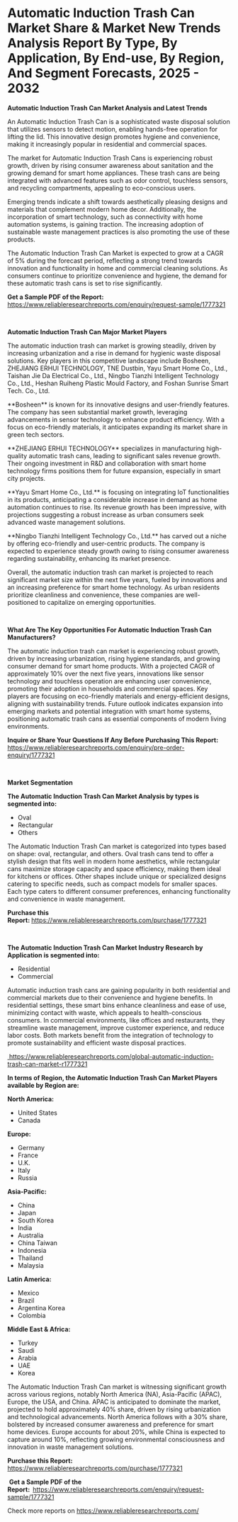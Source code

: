 <p><h1>Automatic Induction Trash Can Market Share & Market New Trends Analysis Report By Type, By Application, By End-use, By Region, And Segment Forecasts, 2025 - 2032</h1></p><p><strong>Automatic Induction Trash Can Market Analysis and Latest Trends</strong></p>
<p><p>An Automatic Induction Trash Can is a sophisticated waste disposal solution that utilizes sensors to detect motion, enabling hands-free operation for lifting the lid. This innovative design promotes hygiene and convenience, making it increasingly popular in residential and commercial spaces. </p><p>The market for Automatic Induction Trash Cans is experiencing robust growth, driven by rising consumer awareness about sanitation and the growing demand for smart home appliances. These trash cans are being integrated with advanced features such as odor control, touchless sensors, and recycling compartments, appealing to eco-conscious users. </p><p>Emerging trends indicate a shift towards aesthetically pleasing designs and materials that complement modern home decor. Additionally, the incorporation of smart technology, such as connectivity with home automation systems, is gaining traction. The increasing adoption of sustainable waste management practices is also promoting the use of these products. </p><p>The Automatic Induction Trash Can Market is expected to grow at a CAGR of 5% during the forecast period, reflecting a strong trend towards innovation and functionality in home and commercial cleaning solutions. As consumers continue to prioritize convenience and hygiene, the demand for these automatic trash cans is set to rise significantly.</p></p>
<p><strong>Get a Sample PDF of the Report:&nbsp;</strong> <a href="https://www.reliableresearchreports.com/enquiry/request-sample/1777321?utm_campaign=2202&utm_medium=2&utm_source=Github&utm_content=ia&utm_term=05042025&utm_id=automatic-induction-trash-can">https://www.reliableresearchreports.com/enquiry/request-sample/1777321</a></p>
<p>&nbsp;</p>
<p><strong>Automatic Induction Trash Can Major Market Players</strong></p>
<p><p>The automatic induction trash can market is growing steadily, driven by increasing urbanization and a rise in demand for hygienic waste disposal solutions. Key players in this competitive landscape include Bosheen, ZHEJIANG ERHUI TECHNOLOGY, TNE Dustbin, Yayu Smart Home Co., Ltd., Taishan Jie Da Electrical Co., Ltd., Ningbo Tianzhi Intelligent Technology Co., Ltd., Heshan Ruiheng Plastic Mould Factory, and Foshan Sunrise Smart Tech. Co., Ltd.</p><p>**Bosheen** is known for its innovative designs and user-friendly features. The company has seen substantial market growth, leveraging advancements in sensor technology to enhance product efficiency. With a focus on eco-friendly materials, it anticipates expanding its market share in green tech sectors.</p><p>**ZHEJIANG ERHUI TECHNOLOGY** specializes in manufacturing high-quality automatic trash cans, leading to significant sales revenue growth. Their ongoing investment in R&D and collaboration with smart home technology firms positions them for future expansion, especially in smart city projects.</p><p>**Yayu Smart Home Co., Ltd.** is focusing on integrating IoT functionalities in its products, anticipating a considerable increase in demand as home automation continues to rise. Its revenue growth has been impressive, with projections suggesting a robust increase as urban consumers seek advanced waste management solutions.</p><p>**Ningbo Tianzhi Intelligent Technology Co., Ltd.** has carved out a niche by offering eco-friendly and user-centric products. The company is expected to experience steady growth owing to rising consumer awareness regarding sustainability, enhancing its market presence.</p><p>Overall, the automatic induction trash can market is projected to reach significant market size within the next five years, fueled by innovations and an increasing preference for smart home technology. As urban residents prioritize cleanliness and convenience, these companies are well-positioned to capitalize on emerging opportunities.</p></p>
<p>&nbsp;</p>
<p><strong>What Are The Key Opportunities For Automatic Induction Trash Can Manufacturers?</strong></p>
<p><p>The automatic induction trash can market is experiencing robust growth, driven by increasing urbanization, rising hygiene standards, and growing consumer demand for smart home products. With a projected CAGR of approximately 10% over the next five years, innovations like sensor technology and touchless operation are enhancing user convenience, promoting their adoption in households and commercial spaces. Key players are focusing on eco-friendly materials and energy-efficient designs, aligning with sustainability trends. Future outlook indicates expansion into emerging markets and potential integration with smart home systems, positioning automatic trash cans as essential components of modern living environments.</p></p>
<p><strong>Inquire or Share Your Questions If Any Before Purchasing This Report:</strong> <a href="https://www.reliableresearchreports.com/enquiry/pre-order-enquiry/1777321?utm_campaign=2202&utm_medium=2&utm_source=Github&utm_content=ia&utm_term=05042025&utm_id=automatic-induction-trash-can">https://www.reliableresearchreports.com/enquiry/pre-order-enquiry/1777321</a></p>
<p>&nbsp;</p>
<p><strong>Market Segmentation</strong></p>
<p><strong>The Automatic Induction Trash Can Market Analysis by types is segmented into:</strong></p>
<p><ul><li>Oval</li><li>Rectangular</li><li>Others</li></ul></p>
<p><p>The Automatic Induction Trash Can market is categorized into types based on shape: oval, rectangular, and others. Oval trash cans tend to offer a stylish design that fits well in modern home aesthetics, while rectangular cans maximize storage capacity and space efficiency, making them ideal for kitchens or offices. Other shapes include unique or specialized designs catering to specific needs, such as compact models for smaller spaces. Each type caters to different consumer preferences, enhancing functionality and convenience in waste management.</p></p>
<p><strong>Purchase this Report:&nbsp;</strong><a href="https://www.reliableresearchreports.com/purchase/1777321?utm_campaign=2202&utm_medium=2&utm_source=Github&utm_content=ia&utm_term=05042025&utm_id=automatic-induction-trash-can">https://www.reliableresearchreports.com/purchase/1777321</a></p>
<p>&nbsp;</p>
<p><strong>The Automatic Induction Trash Can Market Industry Research by Application is segmented into:</strong></p>
<p><ul><li>Residential</li><li>Commercial</li></ul></p>
<p><p>Automatic induction trash cans are gaining popularity in both residential and commercial markets due to their convenience and hygiene benefits. In residential settings, these smart bins enhance cleanliness and ease of use, minimizing contact with waste, which appeals to health-conscious consumers. In commercial environments, like offices and restaurants, they streamline waste management, improve customer experience, and reduce labor costs. Both markets benefit from the integration of technology to promote sustainability and efficient waste disposal practices.</p></p>
<p><a href="https://www.reliableresearchreports.com/global-automatic-induction-trash-can-market-r1777321?utm_campaign=2202&utm_medium=2&utm_source=Github&utm_content=ia&utm_term=05042025&utm_id=automatic-induction-trash-can">&nbsp;https://www.reliableresearchreports.com/global-automatic-induction-trash-can-market-r1777321</a></p>
<p><strong>In terms of Region, the Automatic Induction Trash Can Market Players available by Region are:</strong></p>
<p>
    <p> <strong> North America: </strong>
        <ul>
            <li>United States</li>
            <li>Canada</li>
        </ul>
        </p> 
    <p> <strong> Europe: </strong>
        <ul>
            <li>Germany</li>
            <li>France</li>
            <li>U.K.</li>
            <li>Italy</li>
            <li>Russia</li>
        </ul>
        </p> 
    <p> <strong> Asia-Pacific: </strong>
        <ul>
            <li>China</li>
            <li>Japan</li>
            <li>South Korea</li>
            <li>India</li>
            <li>Australia</li>
            <li>China Taiwan</li>
            <li>Indonesia</li>
            <li>Thailand</li>
            <li>Malaysia</li>
        </ul>
        </p> 
    <p> <strong> Latin America: </strong>
        <ul>
            <li>Mexico</li>
            <li>Brazil</li>
            <li>Argentina Korea</li>
            <li>Colombia</li>
        </ul>
        </p> 
    <p> <strong> Middle East & Africa: </strong>
        <ul>
            <li>Turkey</li>
            <li>Saudi</li>
            <li>Arabia</li>
            <li>UAE</li>
            <li>Korea</li>
        </ul>
    </p>
    </p>
<p><p>The Automatic Induction Trash Can market is witnessing significant growth across various regions, notably North America (NA), Asia-Pacific (APAC), Europe, the USA, and China. APAC is anticipated to dominate the market, projected to hold approximately 40% share, driven by rising urbanization and technological advancements. North America follows with a 30% share, bolstered by increased consumer awareness and preference for smart home devices. Europe accounts for about 20%, while China is expected to capture around 10%, reflecting growing environmental consciousness and innovation in waste management solutions.</p></p>
<p><strong>Purchase this Report: </strong><a href="https://www.reliableresearchreports.com/purchase/1777321?utm_campaign=2202&utm_medium=2&utm_source=Github&utm_content=ia&utm_term=05042025&utm_id=automatic-induction-trash-can">https://www.reliableresearchreports.com/purchase/1777321</a></p>
<p>&nbsp;<strong>Get a Sample PDF of the Report:&nbsp;&nbsp;</strong><a href="https://www.reliableresearchreports.com/enquiry/request-sample/1777321?utm_campaign=2202&utm_medium=2&utm_source=Github&utm_content=ia&utm_term=05042025&utm_id=automatic-induction-trash-can">https://www.reliableresearchreports.com/enquiry/request-sample/1777321</a></p>
<p><strong></strong></p>
<p>Check more reports on <a href="https://www.reliableresearchreports.com/?utm_campaign=2202&utm_medium=2&utm_source=Github&utm_content=ia&utm_term=05042025&utm_id=automatic-induction-trash-can">https://www.reliableresearchreports.com/</a></p>
